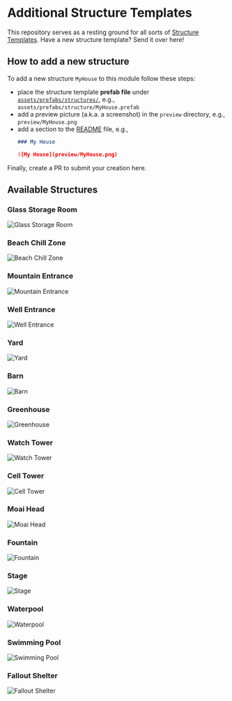 # Additional Structure Templates

This repository serves as a resting ground for all sorts of [Structure Templates](https://github.com/Terasology/StructureTemplates).
Have a new structure template?
Send it over here!

## How to add a new structure

To add a new structure `MyHouse` to this module follow these steps:

- place the structure template **prefab file** under [`assets/prefabs/structures/`](assets/prefabs/structures/), e.g., `assets/prefabs/structure/MyHouse.prefab`
- add a preview picture (a.k.a. a screenshot) in the `preview` directory, e.g., `preview/MyHouse.png` 
- add a section to the [README](README.md) file, e.g., 
    ```markdown
    ### My House
  
    ![My House](preview/MyHouse.png)
    ```
    
Finally, create a PR to submit your creation here.

## Available Structures

### Glass Storage Room
![Glass Storage Room](preview/GlassStorageRoom.png)

### Beach Chill Zone
![Beach Chill Zone](preview/BeachChillZone.png)

### Mountain Entrance
![Mountain Entrance](preview/MountainEntrance.jpg)

### Well Entrance
![Well Entrance](preview/WellEntrance.jpg)

### Yard
![Yard](preview/yard.png)

### Barn
![Barn](preview/Barn.png)

### Greenhouse
![Greenhouse](preview/Greenhouse.png)

### Watch Tower
![Watch Tower](preview/WatchTower.png)

### Cell Tower
![Cell Tower](preview/CellTower.png)

### Moai Head
![Moai Head](preview/MoaiHead.png)

### Fountain
![Fountain](preview/Fountain.png)

### Stage
![Stage](preview/Stage.png)

### Waterpool
![Waterpool](preview/Waterpool.png)

### Swimming Pool
![Swimming Pool](preview/Swimmingpool.png)

### Fallout Shelter
![Fallout Shelter](preview/FalloutShelter.png)
